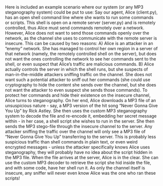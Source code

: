 Here is included an example scenario where our system (or any MP3 steganography system) could be put to use:
Say our agent, Alice (client.py), has an open shell command line where she wants to run some commands or scripts. This
shell is open on a remote server (server.py) and is remotely controlled, thus Alice must send commands remotely over a
network. However, Alice does not want to send those commands openly over the network, as the channel she uses to
communicate with the remote server is insecure. This can be caused by two reasons: A) Alice is an attacker in an “enemy”
network. She has managed to control her own region in a server of that network (namely, the remotely controlled shell on
the server), but does not want the ones controlling the network to see her commands sent to the shell, or even suspect
that Alice’s traffic are malicious commands. B) Alice actually controls the server in which the shell runs, but she
suspects of man-in-the-middle attackers sniffing traffic on the channel. She does not want such a potential attacker to
sniff out her commands (she could use cryptography to hide the content she sends over the channel, but she does not want
the attacker to even suspect she sends those commands). To protect her commands and hide their existence on the insecure
channel, Alice turns to steganography. On her end, Alice downloads a MP3 file of an unsuspicious nature - say, a MP3
version of the hit song “Never Gonna Give You Up” by Rick Astley. She then uses the custom MP3 steganography system to
decode the file and re-encode it, embedding her secret message within - in her case, a shell script she wishes to run in
the server. She then sends the MP3 stego-file through the insecure channel to the server. Any attacker sniffing the
traffic over the channel will only see a MP3 file of “Never Gonna Give You Up” transferring to the server. This is
probably less suspicious traffic than shell commands in plain text, or even weird encrypted messages - unless the
attacker specifically knows Alice uses steganography, they will probably have no idea about the script hidden in the MP3
file. When the file arrives at the server, Alice is in the clear. She can use the custom MP3 decoder to retrieve the
script she hid inside the file, and with some code, have her shell run it. As only the channel itself is insecure, any
sniffer will never even know Alice was the one who ran these scripts!
